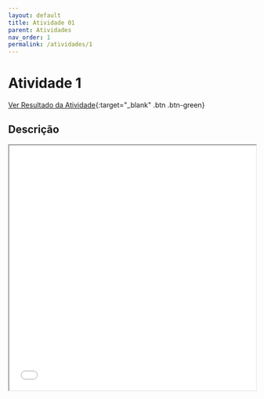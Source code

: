 ```yaml
---
layout: default
title: Atividade 01
parent: Atividades
nav_order: 1
permalink: /atividades/1
---
```


# Atividade 1

[Ver Resultado da Atividade](https://ronierlima.github.io/LMS-2020.1/Atividade-01/){:target="_blank" .btn .btn-green}

## Descrição
<iframe src="/assets/pdf/lms-atv_01.pdf" width="100%" height="500px">

